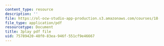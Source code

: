 ```yaml
---
content_type: resource
description: ''
file: https://ol-ocw-studio-app-production.s3.amazonaws.com/courses/18-03sc-differential-equations-fall-2011/7578942048f083ea946f551cf9e46667_vP-oRQqmeg4.pdf
file_type: application/pdf
resourcetype: Document
title: 3play pdf file
uid: 75789420-48f0-83ea-946f-551cf9e46667
---
```

